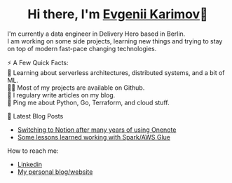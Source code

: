 <h1 align="center">Hi there, I'm <a href="https://www.karimov.berlin/" target="_blank">Evgenii Karimov</a>👋</h1>

I'm currently a data engineer in Delivery Hero based in Berlin.  
I am working on some side projects, learning new things and trying to stay on top of modern fast-pace changing technologies.

⚡️ A Few Quick Facts:  
🧐 Learning about serverless architectures, distributed systems, and a bit of ML.  
👨‍💻 Most of my projects are available on Github.  
📝 I regulary write articles on my blog.  
💬 Ping me about Python, Go, Terraform, and cloud stuff.   

📕 Latest Blog Posts
<!-- BLOG-POST-LIST:START -->
- [Switching to Notion after many years of using Onenote](https://www.karimov.berlin/writing/2020-12-16-notion-vs-onenote/)
- [Some lessons learned working with Spark/AWS Glue](https://www.karimov.berlin/writing/2020-11-23-lessons-learned-spark-glue/)
<!-- BLOG-POST-LIST:END -->

How to reach me:
- [Linkedin](https://www.linkedin.com/in/evgenii-karimov)
- [My personal blog/website](https://www.karimov.berlin)
